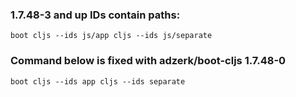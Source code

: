### 1.7.48-3 and up IDs contain paths:

```
boot cljs --ids js/app cljs --ids js/separate
```

### Command below is fixed with adzerk/boot-cljs 1.7.48-0

```
boot cljs --ids app cljs --ids separate
```

